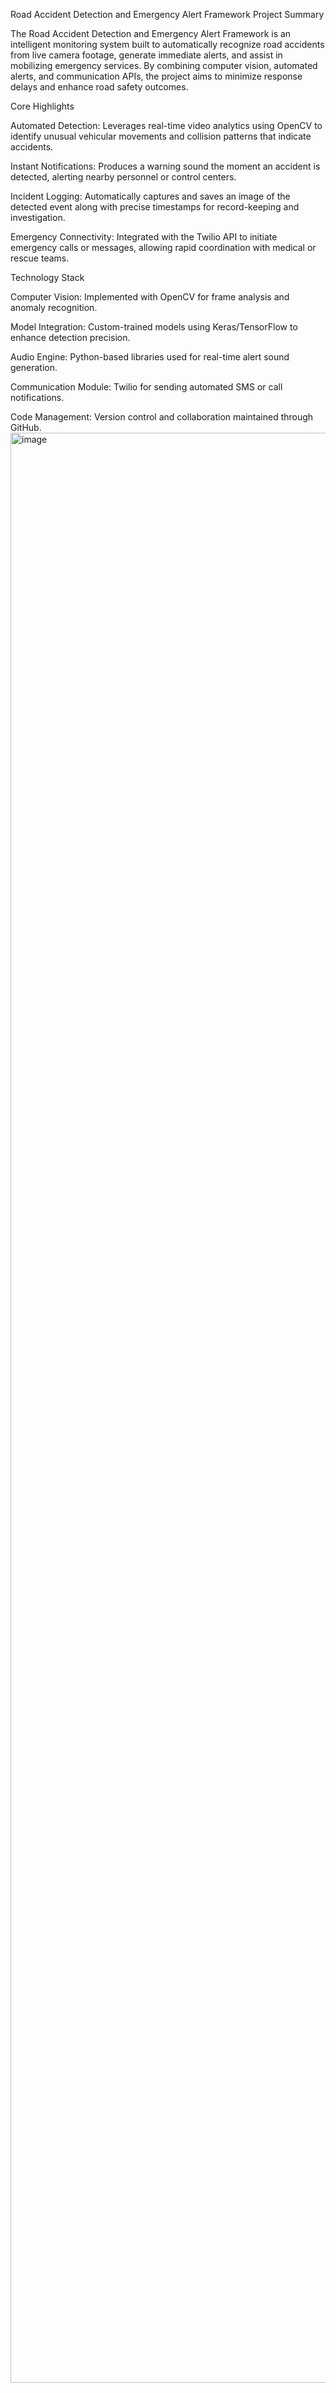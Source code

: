 Road Accident Detection and Emergency Alert Framework
Project Summary

The Road Accident Detection and Emergency Alert Framework is an intelligent monitoring system built to automatically recognize road accidents from live camera footage, generate immediate alerts, and assist in mobilizing emergency services. By combining computer vision, automated alerts, and communication APIs, the project aims to minimize response delays and enhance road safety outcomes.

Core Highlights

Automated Detection: Leverages real-time video analytics using OpenCV to identify unusual vehicular movements and collision patterns that indicate accidents.

Instant Notifications: Produces a warning sound the moment an accident is detected, alerting nearby personnel or control centers.

Incident Logging: Automatically captures and saves an image of the detected event along with precise timestamps for record-keeping and investigation.

Emergency Connectivity: Integrated with the Twilio API to initiate emergency calls or messages, allowing rapid coordination with medical or rescue teams.

Technology Stack

Computer Vision: Implemented with OpenCV for frame analysis and anomaly recognition.

Model Integration: Custom-trained models using Keras/TensorFlow to enhance detection precision.

Audio Engine: Python-based libraries used for real-time alert sound generation.

Communication Module: Twilio for sending automated SMS or call notifications.

Code Management: Version control and collaboration maintained through GitHub.
<img width="2756" height="3120" alt="image" src="https://github.com/user-attachments/assets/e3d0ee36-9c3c-4448-a376-3e3cf03d1cbc" />

